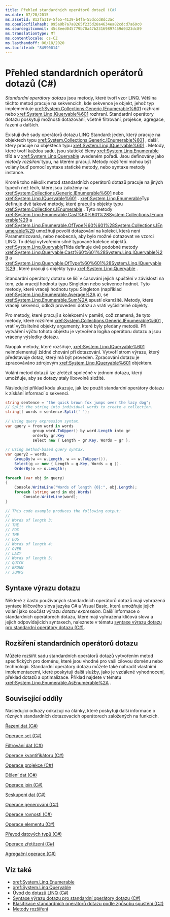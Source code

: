```yaml
---
title: Přehled standardních operátorů dotazů (C#)
ms.date: 07/20/2015
ms.assetid: 812fa119-5f65-4139-b4fa-55dccd8dc3ac
ms.openlocfilehash: 095a0b7a7a8265f235d28a4634ea82cdcd7a60c0
ms.sourcegitcommit: 45c8eed045779b70a47b23169897459d0323dc89
ms.translationtype: MT
ms.contentlocale: cs-CZ
ms.lasthandoff: 06/18/2020
ms.locfileid: "84990014"
---
```

# <a name="standard-query-operators-overview-c"></a>Přehled standardních operátorů dotazů (C#)
*Standardní operátory dotazu* jsou metody, které tvoří vzor LINQ. Většina těchto metod pracuje na sekvencích, kde sekvence je objekt, jehož typ implementuje <xref:System.Collections.Generic.IEnumerable%601> rozhraní nebo <xref:System.Linq.IQueryable%601> rozhraní. Standardní operátory dotazu poskytují možnosti dotazování, včetně filtrování, projekce, agregace, řazení a dalších.  
  
 Existují dvě sady operátorů dotazu LINQ Standard: jeden, který pracuje na objektech typu <xref:System.Collections.Generic.IEnumerable%601> , další, který pracuje na objektech typu <xref:System.Linq.IQueryable%601> . Metody, které tvoří každou sadu, jsou statické členy <xref:System.Linq.Enumerable> tříd a v <xref:System.Linq.Queryable> uvedeném pořadí. Jsou definovány jako *metody rozšíření* typu, na kterém pracují. Metody rozšíření mohou být volány buď pomocí syntaxe statické metody, nebo syntaxe metody instance.  
  
 Kromě toho několik metod standardních operátorů dotazů pracuje na jiných typech než těch, které jsou založeny na <xref:System.Collections.Generic.IEnumerable%601> nebo <xref:System.Linq.IQueryable%601> . <xref:System.Linq.Enumerable>Typ definuje dvě takové metody, které pracují s objekty typu <xref:System.Collections.IEnumerable> . Tyto metody <xref:System.Linq.Enumerable.Cast%60%601%28System.Collections.IEnumerable%29> a <xref:System.Linq.Enumerable.OfType%60%601%28System.Collections.IEnumerable%29> umožňují povolit dotazování na kolekci, která není Parametrizovaná, nebo neobecná, aby bylo možné dotazovat ve vzorci LINQ. To dělají vytvořením silně typované kolekce objektů. <xref:System.Linq.Queryable>Třída definuje dvě podobné metody <xref:System.Linq.Queryable.Cast%60%601%28System.Linq.IQueryable%29> a <xref:System.Linq.Queryable.OfType%60%601%28System.Linq.IQueryable%29> , které pracují s objekty typu <xref:System.Linq.Queryable> .  
  
 Standardní operátory dotazu se liší v časování jejich spuštění v závislosti na tom, zda vracejí hodnotu typu Singleton nebo sekvence hodnot. Tyto metody, které vracejí hodnotu typu Singleton (například <xref:System.Linq.Enumerable.Average%2A> a), se <xref:System.Linq.Enumerable.Sum%2A> spustí okamžitě. Metody, které vracejí sekvenci, odloží provedení dotazu a vrátí vyčíslitelné objekty.  
  
 Pro metody, které pracují s kolekcemi v paměti, což znamená, že tyto metody, které rozšíření <xref:System.Collections.Generic.IEnumerable%601> , vrátí vyčíslitelné objekty argumenty, které byly předány metodě. Při vytváření výčtu tohoto objektu je vytvořena logika operátoru dotazu a jsou vráceny výsledky dotazu.  
  
 Naopak metody, které rozšiřuje, <xref:System.Linq.IQueryable%601> neimplementují žádné chování při dotazování. Vytvoří strom výrazu, který představuje dotaz, který má být proveden. Zpracování dotazu je zpracováváno zdrojovým <xref:System.Linq.IQueryable%601> objektem.  
  
 Volání metod dotazů lze zřetězit společně v jednom dotazu, který umožňuje, aby se dotazy staly libovolně složité.  
  
 Následující příklad kódu ukazuje, jak lze použít standardní operátory dotazu k získání informací o sekvenci.  
  
```csharp  
string sentence = "the quick brown fox jumps over the lazy dog";  
// Split the string into individual words to create a collection.  
string[] words = sentence.Split(' ');  
  
// Using query expression syntax.  
var query = from word in words  
            group word.ToUpper() by word.Length into gr  
            orderby gr.Key  
            select new { Length = gr.Key, Words = gr };  
  
// Using method-based query syntax.  
var query2 = words.  
    GroupBy(w => w.Length, w => w.ToUpper()).  
    Select(g => new { Length = g.Key, Words = g }).  
    OrderBy(o => o.Length);  
  
foreach (var obj in query)  
{  
    Console.WriteLine("Words of length {0}:", obj.Length);  
    foreach (string word in obj.Words)  
        Console.WriteLine(word);  
}  
  
// This code example produces the following output:  
//  
// Words of length 3:  
// THE  
// FOX  
// THE  
// DOG  
// Words of length 4:  
// OVER  
// LAZY  
// Words of length 5:  
// QUICK  
// BROWN  
// JUMPS
```  
  
## <a name="query-expression-syntax"></a>Syntaxe výrazu dotazu  
 Některé z často používaných standardních operátorů dotazů mají vyhrazená syntaxe klíčového slova jazyka C# a Visual Basic, která umožňuje jejich volání jako součást výrazu *dotazu* *expression*. Další informace o standardních operátorech dotazu, které mají vyhrazená klíčová slova a jejich odpovídajících syntaxech, naleznete v tématu [syntaxe výrazu dotazu pro standardní operátory dotazu (C#)](./query-expression-syntax-for-standard-query-operators.md).  
  
## <a name="extending-the-standard-query-operators"></a>Rozšíření standardních operátorů dotazu  
 Můžete rozšířit sadu standardních operátorů dotazů vytvořením metod specifických pro doménu, které jsou vhodné pro vaši cílovou doménu nebo technologii. Standardní operátory dotazu můžete také nahradit vlastními implementacemi, které poskytují další služby, jako je vzdálené vyhodnocení, překlad dotazů a optimalizace. Příklad najdete v tématu <xref:System.Linq.Enumerable.AsEnumerable%2A> .  
  
## <a name="related-sections"></a>Související oddíly  
 Následující odkazy odkazují na články, které poskytují další informace o různých standardních dotazovacích operátorech založených na funkcích.  
  
 [Řazení dat (C#)](./sorting-data.md)  
  
 [Operace set (C#)](./set-operations.md)  
  
 [Filtrování dat (C#)](./filtering-data.md)  
  
 [Operace kvantifikátoru (C#)](./quantifier-operations.md)  
  
 [Operace projekce (C#)](./projection-operations.md)  
  
 [Dělení dat (C#)](./partitioning-data.md)  
  
 [Operace join (C#)](./join-operations.md)  
  
 [Seskupení dat (C#)](./grouping-data.md)  
  
 [Operace generování (C#)](./generation-operations.md)  
  
 [Operace rovnosti (C#)](./equality-operations.md)  
  
 [Operace elementu (C#)](./element-operations.md)  
  
 [Převod datových typů (C#)](./converting-data-types.md)  
  
 [Operace zřetězení (C#)](./concatenation-operations.md)  
  
 [Agregační operace (C#)](./aggregation-operations.md)  
  
## <a name="see-also"></a>Viz také

- <xref:System.Linq.Enumerable>
- <xref:System.Linq.Queryable>
- [Úvod do dotazů LINQ (C#)](./introduction-to-linq-queries.md)
- [Syntaxe výrazu dotazu pro standardní operátory dotazu (C#)](./query-expression-syntax-for-standard-query-operators.md)
- [Klasifikace standardních operátorů dotazu podle způsobu spuštění (C#)](./classification-of-standard-query-operators-by-manner-of-execution.md)
- [Metody rozšíření](../../classes-and-structs/extension-methods.md)
